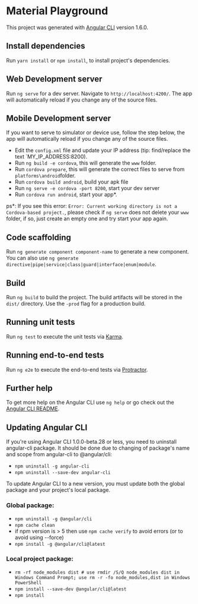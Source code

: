 # Material Playground

This project was generated with [Angular CLI](https://github.com/angular/angular-cli) version 1.6.0.

## Install dependencies

Run `yarn install` or `npm install`, to install project's dependencies.

## Web Development server

Run `ng serve` for a dev server. Navigate to `http://localhost:4200/`. The app will automatically reload if you change any of the source files.

## Mobile Development server

If you want to serve to simulator or device use, follow the step below, the app will automatically reload if you change any of the source files.
* Edit the `config.xml` file and update your IP address (tip: find/replace the text `MY_IP_ADDRESS:8200).
* Run `ng build -e cordova`, this will generate the `www` folder.
* Run `cordova prepare`, this will generate the correct files to serve from `platforms\android`folder.
* Run `cordova build android`, build your apk file
* Run `ng serve -e cordova -port 8200`, start your dev server
* Run `cordova run android`, start your app*.

ps*: If you see this error: `Error: Current working directory is not a Cordova-based project.`, please check if `ng serve` does not delete your `www` folder, if so, just create an empty one and try start your app again.

## Code scaffolding

Run `ng generate component component-name` to generate a new component. You can also use `ng generate directive|pipe|service|class|guard|interface|enum|module`.

## Build

Run `ng build` to build the project. The build artifacts will be stored in the `dist/` directory. Use the `-prod` flag for a production build.

## Running unit tests

Run `ng test` to execute the unit tests via [Karma](https://karma-runner.github.io).

## Running end-to-end tests

Run `ng e2e` to execute the end-to-end tests via [Protractor](http://www.protractortest.org/).

## Further help

To get more help on the Angular CLI use `ng help` or go check out the [Angular CLI README](https://github.com/angular/angular-cli/blob/master/README.md).

## Updating Angular CLI
If you're using Angular CLI 1.0.0-beta.28 or less, you need to uninstall angular-cli package. It should be done due to changing of package's name and scope from angular-cli to @angular/cli:

* `npm uninstall -g angular-cli`
* `npm uninstall --save-dev angular-cli`

To update Angular CLI to a new version, you must update both the global package and your project's local package.

### Global package:

* `npm uninstall -g @angular/cli`
* `npm cache clean`
* if npm version is > 5 then use `npm cache verify` to avoid errors (or to avoid using --force)
* `npm install -g @angular/cli@latest`

### Local project package:

* `rm -rf node_modules dist # use rmdir /S/Q node_modules dist in Windows Command Prompt; use rm -r -fo node_modules,dist in Windows PowerShell`
* `npm install --save-dev @angular/cli@latest`
* `npm install`
